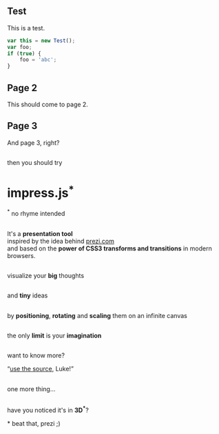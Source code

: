 
## Test    <!-- x: -1000, y: -1500, class: 'slide' -->

This is a test.

```js
var this = new Test();
var foo;
if (true) {
    foo = 'abc';
}
```

## Page 2    <!-- class: 'slide' -->

This should come to page 2.


## Page 3    <!-- class: 'slide' -->

And page 3, right?


##     <!-- id: 'title', x: 0, y: 0, scale: 4 -->

<span class='try'>then you should try</span>
<h1>impress.js<sup>*</sup></h1>
<span class='footnote'><sup>*</sup> no rhyme intended</span>


##     <!-- id: 'its', x: 850, y: 3000, rotate: 90, scale: 5 -->

<p>It's a <strong>presentation tool</strong> <br/>
inspired by the idea behind <a href='http://prezi.com'>prezi.com</a> <br/>
and based on the <strong>power of CSS3 transforms and transitions</strong> in modern browsers.</p>


##     <!-- id: 'big', x: 3500, y: 2100, rotate: 180, scale: 6 -->

<p>visualize your <b>big</b> <span class='thoughts'>thoughts</span></p>


##     <!-- id: 'tiny', x: 2825, y: 2325, z: -3000, rotate: 300, scale: 1 -->

<p>and <b>tiny</b> ideas</p>


##     <!-- id: 'ing', x: 3500, y: -850, rotate: 270, scale: 6 -->

<p>by <b class='positioning'>positioning</b>, <b class='rotating'>rotating</b> and <b class='scaling'>scaling</b> them on an infinite canvas</p>


##     <!-- id: 'imagination', x: 6700, y: -300, scale: 6 -->

<p>the only <b>limit</b> is your <b class='imagination'>imagination</b></p>


##     <!-- id: 'source', x: 6300, y: 2000, rotate: 20, scale: 4 -->

<p>want to know more?</p>
<q><a href='http://github.com/bartaz/impress.js'>use the source</a>, Luke!</q>


##     <!-- id: 'one-more-thing', x: 6000, y: 4000, scale: 2 -->

<p>one more thing...</p>



##     <!-- id: 'its-in-3d', x: 6200, y: 4300, z: -100, rotate-x: -40, rotate-y: 10, scale: 2 -->

<p><span class='have'>have</span> <span class='you'>you</span> <span class='noticed'>noticed</span> <span class='its'>it's</span> <span class='in'>in</span> <b>3D<sup>*</sup></b>?</p>
<span class='footnote'>* beat that, prezi ;)</span>


##     <!-- id: 'overview', x: 3000, y: 1500, scale: 10 -->
